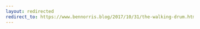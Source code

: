 ```yaml
---
layout: redirected
redirect_to: https://www.bennorris.blog/2017/10/31/the-walking-drum.html
---
```

